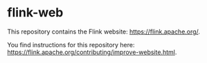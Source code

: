 # flink-web

This repository contains the Flink website: https://flink.apache.org/.

You find instructions for this repository here: https://flink.apache.org/contributing/improve-website.html.